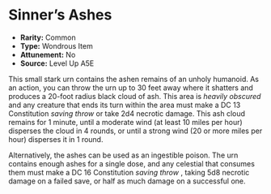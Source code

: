 
# Sinner’s Ashes

* **Rarity:** Common
* **Type:** Wondrous Item
* **Attunement:** No
* **Source:** Level Up A5E


This small stark urn contains the ashen remains of an unholy humanoid. As an action, you can throw the urn up to 30 feet away where it shatters and produces a 20-foot radius black cloud of ash. This area is _heavily obscured_  and any creature that ends its turn within the area must make a DC 13 Constitution _saving throw_  or take 2d4 necrotic damage. This ash cloud remains for 1 minute, until a moderate wind (at least 10 miles per hour) disperses the cloud in 4 rounds, or until a strong wind (20 or more miles per hour) disperses it in 1 round.

Alternatively, the ashes can be used as an ingestible poison. The urn contains enough ashes for a single dose, and any celestial that consumes them must make a DC 16 Constitution _saving throw_ , taking 5d8 necrotic damage on a failed save, or half as much damage on a successful one.
